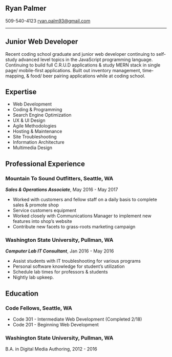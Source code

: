 ## Ryan Palmer
509-540-4123
[ryan.palm93@gmail.com](mailto:ryan.palm93@gmail.com)
***
## Junior Web Developer
Recent coding school graduate and junior web developer continuing to self-study advanced level topics in the JavaScript programming language. Continuing to build full C.R.U.D applications & study MERN stack in single page/ mobile-first applications. Built out inventory management, time-mapping, & food/ beer pairing applications while at coding school.
## Expertise
* Web Development
* Coding & Programming
* Search Engine Optimization
* UX & UI Design
* Agile Methodologies
* Hosting & Maintenance
* Site Troubleshooting
* Information Architecture
* Multimedia Design
## Professional Experience
### **Mountain To Sound Outfitters**, Seattle, WA
**_Sales & Operations Associate_**, May 2016 - May 2017
* Worked with customers and fellow staff on a daily basis to complete sales & promote shop
* Service customers equipment 
* Worked closely with Communications Manager to implement new features into shop’s website
* Contribute new facets to grass-roots marketing campaign
### **Washington State University**, Pullman, WA
**_Computer Lab IT Consultant_**, Jan 2016 - May 2016
* Assist students with IT troubleshooting for various programs
* Personal software knowledge for student’s utilization 
* Schedule lab times for professors & students 
* Nightly lab upkeep.

## Education
### **Code Fellows**, Seattle, WA
* Code 301 - Intermediate Web Development (Completed 2/18)
* Code 201 - Beginning Web Development 
### **Washington State University**, Pullman, WA
B.A. in Digital Media Authoring, 2012 - 2016

